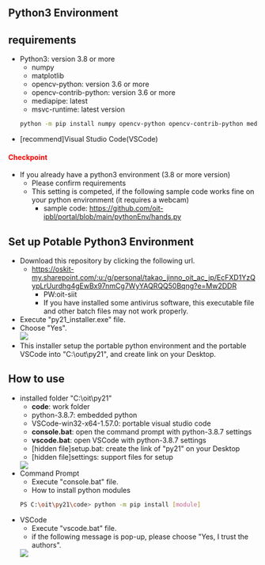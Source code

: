 ## Python3 Environment
## requirements
- Python3: version 3.8 or more
  - numpy
  - matplotlib
  - opencv-python: version 3.6 or more
  - opencv-contrib-python: version 3.6 or more
  - mediapipe: latest
  - msvc-runtime: latest version
  ```sh
  python -m pip install numpy opencv-python opencv-contrib-python mediapipe msvc-runtime
  ```
- [recommend]Visual Studio Code(VSCode)

#### <font color="red">Checkpoint</font>
- If you already have a python3 environment (3.8 or more version)
  - Please confirm requirements
  - This setting is competed, if the following sample code works fine on your python environment (it requires a webcam)
    - sample code: https://github.com/oit-ipbl/portal/blob/main/pythonEnv/hands.py

## Set up Potable Python3 Environment
- Download this repository by clicking the following url.
  - https://oskit-my.sharepoint.com/:u:/g/personal/takao_jinno_oit_ac_jp/EcFXD1YzQypLrUurdhg4gEwBx97nmCg7WyYAQRQQ50Bqng?e=Mw2DDR
    - PW:oit-siit
    - If you have installed some antivirus software, this executable file and other batch files may not work properly.
- Execute "py21_installer.exe" file.
- Choose "Yes".<br>
  <image src="../image/py21_installer.png">
- This installer setup the portable python environment and the portable VSCode into "C:\out\py21", and create link on your Desktop.

## How to use
- installed folder "C:\oit\py21"
  - **code**: work folder
  - python-3.8.7: embedded python
  - VSCode-win32-x64-1.57.0: portable visual studio code
  - **console.bat**: open the command prompt with python-3.8.7 settings
  - **vscode.bat**: open VSCode with python-3.8.7 settings
  - [hidden file]setup.bat: create the link of "py21" on your Desktop
  - [hidden file]settings: support files for setup
  <image src="../image/py21_folder.png">
- Command Prompt
  - Execute "console.bat" file.
  - How to install python modules
  ```sh
  PS C:\oit\py21\code> python -m pip install [module]
  ```
- VSCode
  - Execute "vscode.bat" file.
  - if the following message is pop-up, please choose "Yes, I trust the authors".
  <image src="../image/warning_VSCode[first_time].png">
